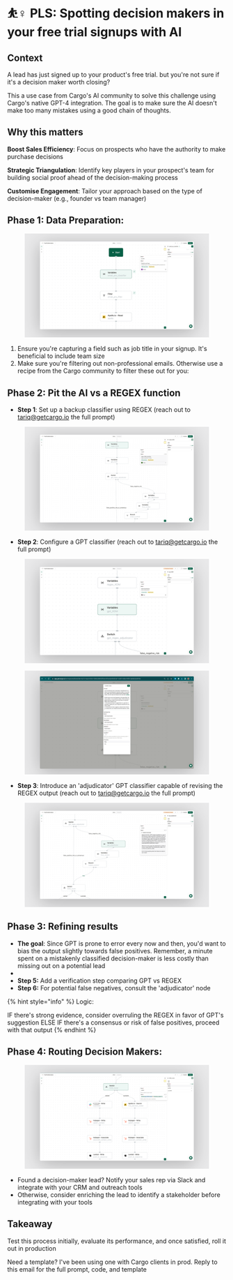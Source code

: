 # ⛹♀ PLS: Spotting decision makers in your free trial signups with AI

## **Context**

A lead has just signed up to your product's free trial. but you're not sure if it's a decision maker worth closing?

This a use case from Cargo's AI community to solve this challenge using Cargo's native GPT-4 integration. The goal is to make sure the AI doesn't make too many mistakes using a good chain of thoughts.



## Why this matters <a href="#h_73c8220b74" id="h_73c8220b74"></a>

**Boost Sales Efficiency**: Focus on prospects who have the authority to make purchase decisions

**Strategic Triangulation**: Identify key players in your prospect's team for building social proof ahead of the decision-making process

**Customise Engagement**: Tailor your approach based on the type of decision-maker (e.g., founder vs team manager)

## **Phase 1:** Data Preparation:

<figure><img src="../.gitbook/assets/brandbird (8).png" alt=""><figcaption></figcaption></figure>

1. Ensure you're capturing a field such as job title in your signup. It's beneficial to include team size
2. Make sure you're filtering out non-professional emails. Otherwise use a recipe from the Cargo community to filter these out for you:



## Phase 2: Pit the AI vs a REGEX function

* **Step 1**: Set up a backup classifier using REGEX (reach out to tariq@getcargo.io the full prompt)

<figure><img src="../.gitbook/assets/brandbird (9).png" alt=""><figcaption></figcaption></figure>

* **Step 2**: Configure a GPT classifier (reach out to tariq@getcargo.io the full prompt)

<figure><img src="../.gitbook/assets/brandbird (10).png" alt=""><figcaption></figcaption></figure>

<figure><img src="../.gitbook/assets/brandbird (11).png" alt=""><figcaption></figcaption></figure>

* **Step 3**: Introduce an 'adjudicator' GPT classifier capable of revising the REGEX output (reach out to tariq@getcargo.io the full prompt)

<figure><img src="../.gitbook/assets/brandbird (13).png" alt=""><figcaption></figcaption></figure>



## Phase 3: Refining results

* **The goal**: Since GPT is prone to error every now and then, you'd want to bias the output slightly towards false positives. Remember, a minute spent on a mistakenly classified decision-maker is less costly than missing out on a potential lead
*
* **Step 5:** Add a verification step comparing GPT vs REGEX
* **Step 6:** For potential false negatives, consult the 'adjudicator' node&#x20;

{% hint style="info" %}
Logic:&#x20;

IF there's strong evidence, consider overruling the REGEX in favor of GPT's suggestion ELSE IF there's a consensus or risk of false positives, proceed with that output
{% endhint %}



## Phase 4: Routing Decision Makers:

<figure><img src="../.gitbook/assets/brandbird (15).png" alt=""><figcaption></figcaption></figure>

* Found a decision-maker lead? Notify your sales rep via Slack and integrate with your CRM and outreach tools
* Otherwise, consider enriching the lead to identify a stakeholder before integrating with your tools



## Takeaway

Test this process initially, evaluate its performance, and once satisfied, roll it out in production

Need a template? I've been using one with Cargo clients in prod. Reply to this email for the full prompt, code, and template


